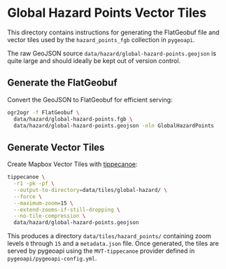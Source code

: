 # Global Hazard Points Vector Tiles

This directory contains instructions for generating the FlatGeobuf file and vector
tiles used by the `hazard_points_fgb` collection in `pygeoapi`.

The raw GeoJSON source `data/hazard/global-hazard-points.geojson` is quite large and
should ideally be kept out of version control.

## Generate the FlatGeobuf

Convert the GeoJSON to FlatGeobuf for efficient serving:

```bash
ogr2ogr -f FlatGeobuf \
  data/hazard/global-hazard-points.fgb \
  data/hazard/global-hazard-points.geojson -nln GlobalHazardPoints
```

## Generate Vector Tiles

Create Mapbox Vector Tiles with [tippecanoe](https://github.com/mapbox/tippecanoe):

```bash
tippecanoe \
  -r1 -pk -pf \
  --output-to-directory=data/tiles/global-hazard/ \
  --force \
  --maximum-zoom=15 \
  --extend-zooms-if-still-dropping \
  --no-tile-compression \
  data/hazard/global-hazard-points.geojson
```

This produces a directory `data/tiles/hazard_points/` containing zoom levels `0`
through `15` and a `metadata.json` file. Once generated, the tiles are served by
pygeoapi using the `MVT-tippecanoe` provider defined in `pygeoapi/pygeoapi-config.yml`.
